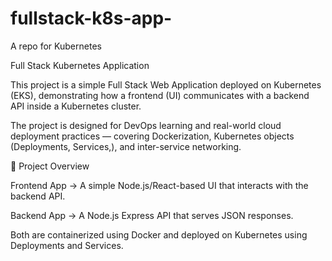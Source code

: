 # fullstack-k8s-app-
A repo for Kubernetes


Full Stack Kubernetes Application

This project is a simple Full Stack Web Application deployed on Kubernetes (EKS), demonstrating how a frontend (UI) communicates with a backend API inside a Kubernetes cluster.

The project is designed for DevOps learning and real-world cloud deployment practices — covering Dockerization, Kubernetes objects (Deployments, Services,), and inter-service networking.

🧩 Project Overview

Frontend App → A simple Node.js/React-based UI that interacts with the backend API.

Backend App → A Node.js Express API that serves JSON responses.

Both are containerized using Docker and deployed on Kubernetes using Deployments and Services.
